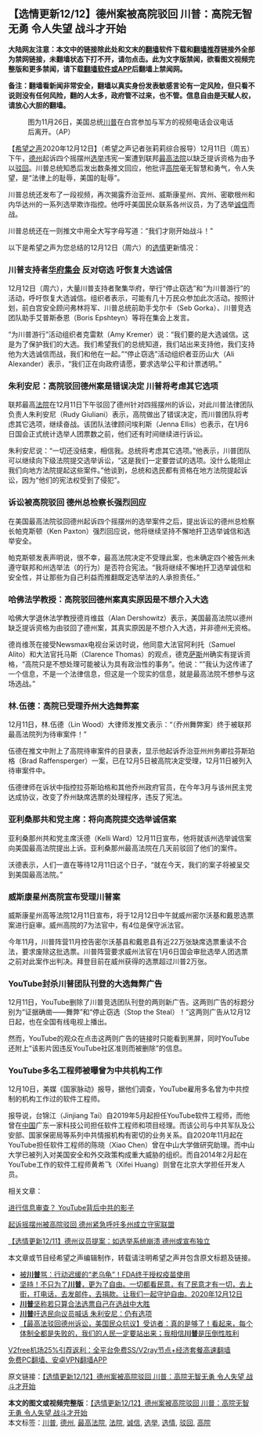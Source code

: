  <h2>【选情更新12/12】德州案被高院驳回 川普：高院无智无勇 令人失望 战斗才开始</h2> <p class="notice"><b>大陆网友注意：本文中的链接除此处和文末的<a href="https://github.com/bannedbook/fanqiang" >翻墙</a>软件下载和<a href="https://github.com/killgcd/justmysocks/blob/master/README.md">翻墙推荐</a>链接外全部为禁网链接，未翻墙状态下打不开，请勿点击。此为文字版禁闻，欲看图文视频完整版和更多禁闻，请下载<a href="https://github.com/bannedbook/fanqiang">翻墙软件或APP</a>后翻墙上禁闻网。</p><p>备注：翻墙看新闻非常安全，翻墙以真实身份发表敏感言论有一定风险，但只看不说则没有任何风险，翻的人太多，政府管不过来，也不管。信息自由是天赋人权，请放心大胆的翻墙。</b></p>  <div class="entry"> <figure><figcaption>图为11月26日，美国总统<a href="https://www.bannedbook.org/bnews/tag/%e5%b7%9d%e6%99%ae/" class="st_tag internal_tag" rel="tag" title="标签 川普 下的日志">川普</a>在白宫参加与军方的视频电话会议电话后离开。（AP）</figcaption></figure> <p>【<span class='wp_keywordlink_affiliate'><a href="https://www.soundofhope.org" title="希望之声" target="_blank">希望之声</a></span>2020年12月12日】（希望之声记者张莉莉综合报导）12月11日（周五）下午，<a href="https://www.bannedbook.org/bnews/tag/%e5%be%b7%e5%b7%9e/" class="st_tag internal_tag" rel="tag" title="标签 德州 下的日志">德州</a>起诉四个摇摆州<a href="https://www.bannedbook.org/bnews/tag/%e9%80%89%e4%b8%be/" class="st_tag internal_tag" rel="tag" title="标签 选举 下的日志">选举</a>违宪一案遭到联邦<a href="https://www.bannedbook.org/bnews/tag/%e6%9c%80%e9%ab%98%e6%b3%95%e9%99%a2/" class="st_tag internal_tag" rel="tag" title="标签 最高法院 下的日志">最高法院</a>以缺乏提诉资格为由予以<a href="https://www.bannedbook.org/bnews/tag/%E9%A9%B3%E5%9B%9E/" class="st_tag internal_tag" rel="tag" title="标签 驳回 下的日志">驳回</a>。川普总统知悉后发出数条推文回应，他批评<a href="https://www.bannedbook.org/bnews/tag/%e9%ab%98%e9%99%a2/" class="st_tag internal_tag" rel="tag" title="标签 高院 下的日志">高院</a>毫无智慧和勇气，令人失望，是“法律上的耻辱，美国的耻辱”。</p> <p>川普总统还发布了一段视频，再次揭露乔治亚州、威斯康星州、宾州、密歇根州和内华达州的一系列选举欺诈指控。他呼吁美国民众联系各州议员，为了选举<a href="https://www.bannedbook.org/bnews/tag/%E8%AF%9A%E4%BF%A1/" class="st_tag internal_tag" rel="tag" title="标签 诚信 下的日志">诚信</a>而战。</p> <p>川普总统还在一则推文中用全大写字母写道：“我们才刚开始战斗！”</p> <p></p> <p>以下是希望之声为您总结的12月12日（周六）的<a href="https://www.bannedbook.org/bnews/tag/%E9%80%89%E6%83%85/" class="st_tag internal_tag" rel="tag" title="标签 选情 下的日志">选情</a>更新情况：</p> <h3>川普支持者<span class='wp_keywordlink'><a href="https://www.bannedbook.org/forum11/topic1478.html" title="华府盛大集会 见证1亿2千万三退历史时刻" target="_blank">华府集会</a></span> 反对窃选 吁恢复大选诚信</h3> <p>12月12日（周六），大量川普支持者聚集华府，举行“停止窃选”和“为川普游行”的活动，呼吁恢复大选诚信。组织者表示，可能有几十万民众参加此次活动。按照计划，前白宫安全顾问弗林将军、川普总统前助手戈尔卡（Seb Gorka）、川普竞选团队助手艾普斯泰恩（Boris Epshteyn）等将在集会上发言。</p> <p>“为川普游行”活动组织者克雷默（Amy Kremer）说：“我们要的是大选诚信。这是为了保护我们的大选。我们希望我们的总统知道，我们站出来支持他，我们支持他为大选诚信而战，我们和他在一起。”“停止窃选”活动组织者亚历山大（Ali Alexander）表示，“我们正在向政府请愿，要求选举公平和计票透明。”</p>  <h3>朱利安尼：高院驳回德州案是错误决定 川普将考虑其它选项</h3> <p>联邦最高<a href="https://www.bannedbook.org/bnews/tag/%e6%b3%95%e9%99%a2/" class="st_tag internal_tag" rel="tag" title="标签 法院 下的日志">法院</a>在12月11日下午驳回了德州针对四摇摆州的诉讼，对此川普法律团队负责人朱利安尼（Rudy Giuliani）表示，高院做出了错误决定，而川普团队将考虑其它选项，继续奋战。该团队法律顾问埃利斯（Jenna Ellis）也表示，在1月6日国会正式统计选举人团票数之前，他们还有时间继续进行诉讼。</p> <p>朱利安尼说：“一切还没结束，相信我。总统将考虑其它选项。”他表示，川普团队可以继续向下级法院提交选举诉讼，“这是我们一定要尝试的选项。没什么能阻止我们向地方法院提起这些案件。”他谈到，总统和选民都有资格在地方法院提起诉讼，因为“他们的宪法权受到了侵犯”。</p> <h3>诉讼被高院驳回 德州总检察长强烈回应</h3> <p>在美国最高法院驳回德州起诉四个摇摆州的选举案件之后，提出诉讼的德州总检察长帕克斯顿（Ken Paxton）强烈回应说，他将继续坚持不懈地扞卫选举诚信和选举安全。</p> <p>帕克斯顿发表声明说，很不幸，最高法院决定不受理此案，也未确定四个被告州未遵守联邦和州选举法（的行为）是否符合宪法。“我将继续不懈地扞卫选举诚信和安全性，并让那些为自己利益而推翻既定选举法的人承担责任。”</p> <h3>哈佛法学教授：高院驳回德州案真实原因是不想介入大选</h3> <p>哈佛大学退休法学教授德肖维兹（Alan Dershowitz）表示，美国最高法院以德州缺乏提诉资格为由驳回了德州案，其真实原因是不想介入大选，并非德州无资格。</p> <p>德肖维茨在接受Newsmax电视台采访时说，他同意大法官阿利托（Samuel Alito）和大法官托马斯（Clarence Thomas）的观点，德克<span class='wp_keywordlink'><a href="https://www.bannedbook.org/forum5/topic42.html" title="萨斯、诚信与自救" target="_blank">萨斯</a></span>州确实有提诉资格，“高院只是不想处理可能被认为具有政治性的事务”。他说：“”我认为这传递了一个信息，不是一个法律信息，但这是一个现实的信息，就是最高法院不想参与这场选战。”</p> <h3>林.伍德：高院已受理乔州大选舞弊案</h3> <p>12月11日，林.伍德（Lin Wood）大律师发推文表示：“（乔州舞弊案）终于被联邦最高法院列为待审案件！”</p>  <p>伍德在推文中附上了高院待审案件的目录表，显示他起诉乔治亚州州务卿拉芬斯珀格（Brad Raffensperger）一案，已在12月5日被高院决定受理，12月11日被列入待审案件中。</p> <p>伍德律师在诉状中指控拉芬斯珀格和其他乔州政府官员，在今年3月与该州民主党达成协议，改变了乔州缺席选票的处理程序，违反了宪法。</p> <h3>亚利桑那共和党主席：将向高院提交选举诚信案</h3> <p>亚利桑那州共和党主席沃德（Kelli Ward）12月11日宣布，他将就该州选举诚信案向美国最高法院提出上诉。亚利桑那州最高法院在几天前驳回了他们的案件。</p> <p>沃德表示，人们一直在等待12月11日这个日子，“就在今天，我们的案子将被呈交到美国最高法院。”</p> <h3>威斯康星州高院宣布受理川普案</h3> <p>威斯康星州高等法院12月11日宣布，将于12月12日中午就威州密尔沃基和戴恩选票案进行庭审。威州高院的7为法官中，有4位是保守派法官。</p> <p>今年11月，川普阵营11月控告密尔沃基县和戴恩县有近22万张缺席选票重读不合法，要求废除这批选票。川普阵营要求威州法官在1月6日国会审批选举人团选票之前对此案作出判决。拜登目前在威州获得的选票超过川普2万张。</p> <h3>YouTube封杀川普团队刊登的大选舞弊广告</h3> <p>12月11日，YouTube删除了川普竞选团队刊登的两则新广告。这两则广告的标题分别为“证据确凿——舞弊”和“停止窃选（Stop the Steal）！”这两则广告从12月12日起，也在全国有线电视上播出。</p>  <p>然而，YouTube的观众在点击这两则广告的链接时只能看到黑屏，同时YouTube还附上“该影片因违反YouTube社区准则而被删除”的信息。</p> <h3>YouTube多名工程师被曝曾为中共机构工作</h3> <p>12月10日，美媒《国家脉动》报导，据他们调查，YouTube雇用多名曾为中共控制的机构工作过的软件工程师。</p> <p>报导说，台锦江（Jinjiang Tai）自2019年5月起担任YouTube软件工程师，而他曾在<span class='wp_keywordlink_affiliate'><a href="https://www.bannedbook.org/" title="中国" target="_blank">中国</a></span>广东一家科技公司担任软件工程师和项目经理。而该公司与中共军队及公安部、国家保密局等系列中共情报机构有密切的业务关系。自2020年11月起在YouTube担任软件工程师的陈晓（Xiao Chen）曾在中山大学做研究助理。而中山大学已被列入对美国安全和外交政策构成重大威胁的组织。而自2014年2月起在YouTube工作的软件工程师黄希飞（Xifei Huang）则曾在北京大学担任开发人员。</p> <p>相关文章：</p> <p><a href="https://www.soundofhope.org/post/452761">进行信息审查？ YouTube背后中共的影子</a></p> <p><a href="https://www.soundofhope.org/post/452761">起诉摇摆州被高院驳回 德州紧急呼吁多州成立守宪联盟</a></p> <p><a href="https://www.soundofhope.org/post/452623">【选情更新12/11】德州议员提案：如选举系统崩溃 德州或宣布独立</a></p>  <p>本文章或节目经希望之声编辑制作，转载请注明希望之声并包含原文标题及链接。</p> <ul class='op-related-articles' title='相关阅读'> <li><a href='https://www.bannedbook.org/bnews/comments/20201213/1446579.html' target='_blank'>被<b>川普</b>骂：行动迟缓的“老乌龟”！FDA终于授权疫苗使用</a></li> <li><a href='https://www.bannedbook.org/bnews/bannedvideo/20201213/1446568.html' target='_blank'>坚持！不只为了<b>川普</b>，更为了自由。一切都看民意，有了民意才有一切，去上街，打电话，去发邮件，去捐款。让我们一起守护自由。2020年12月12日</a></li> <li><a href='https://www.bannedbook.org/bnews/cnnews/20201213/1446567.html' target='_blank'><b>川普</b>坚称若只算合法选票自己在选战中大胜</a></li> <li><a href='https://www.bannedbook.org/bnews/bannedvideo/20201213/1446551.html' target='_blank'><b>川普</b>吁选民向议员喊话 朱利安尼：仍有选项</a></li> <li><a href='https://www.bannedbook.org/bnews/bannedvideo/20201213/1446544.html' target='_blank'>【最高法驳回德州诉讼，美国民众抗议】受访者：真的是够了！看起来，每个体制全都是失败的，我们的人民一定要站出来；我相信<b>川普</b>是压倒性胜利</a></li> </ul> <p class="texttj"> <a href="https://www.bannedbook.org/forum23/topic22702.html" target="_blank">V2free机场25%引荐返利：全平台免费SS/V2ray节点+经济套餐高速翻墙</a><br/> <a href="https://github.com/bannedbook/fanqiang/wiki/%E7%A6%81%E9%97%BB%E7%BD%91%E5%AE%89%E5%8D%93%E7%BF%BB%E5%A2%99%E6%96%B0%E9%97%BBAPP" target="_blank">免费PC翻墙、安卓VPN翻墙APP</a></p><p>原文链接：<a class="src_link"  href="https://www.soundofhope.org/post/452944" target="_blank">【选情更新12/12】德州案被高院驳回 川普：高院无智无勇 令人失望 战斗才开始</a></p><a name='sharetosocial'></a>       <div><b>本文的图文或视频完整版</b>：<a href='https://www.bannedbook.org/bnews/comments/20201213/1446592.html'>【选情更新12/12】德州案被高院驳回 川普：高院无智无勇 令人失望 战斗才开始</a></div>  </div><!--END ENTRY--> <div class="postfooter"> <div>本文标签：<a href="https://www.bannedbook.org/bnews/tag/%e5%b7%9d%e6%99%ae/" rel="tag">川普</a>, <a href="https://www.bannedbook.org/bnews/tag/%e5%be%b7%e5%b7%9e/" rel="tag">德州</a>, <a href="https://www.bannedbook.org/bnews/tag/%e6%9c%80%e9%ab%98%e6%b3%95%e9%99%a2/" rel="tag">最高法院</a>, <a href="https://www.bannedbook.org/bnews/tag/%e6%b3%95%e9%99%a2/" rel="tag">法院</a>, <a href="https://www.bannedbook.org/bnews/tag/%E8%AF%9A%E4%BF%A1/" rel="tag">诚信</a>, <a href="https://www.bannedbook.org/bnews/tag/%e9%80%89%e4%b8%be/" rel="tag">选举</a>, <a href="https://www.bannedbook.org/bnews/tag/%E9%80%89%E6%83%85/" rel="tag">选情</a>, <a href="https://www.bannedbook.org/bnews/tag/%E9%A9%B3%E5%9B%9E/" rel="tag">驳回</a>, <a href="https://www.bannedbook.org/bnews/tag/%e9%ab%98%e9%99%a2/" rel="tag">高院</a></div>  </div><!--END POSTFOOTER--> 